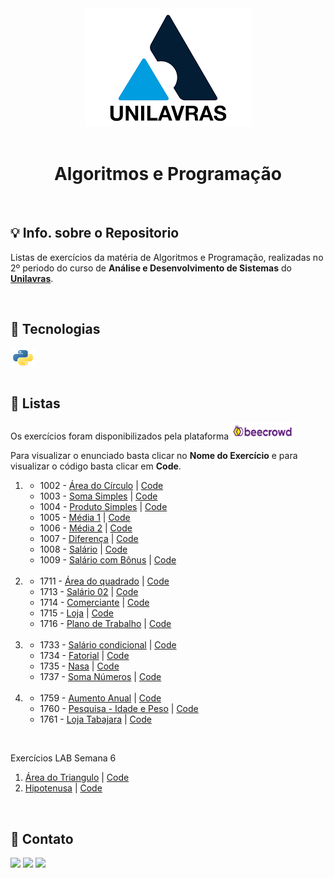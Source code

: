 <div align="center">
  <img alt="Logo Unilavras" title="Unilavras" src="./readme/logo_unilavras.png">
</div>
<br>
<h1 align="center"> 
	 Algoritmos e Programação 
</h1>

</br>

<h2 align=left> 💡​ Info. sobre o Repositorio </h2>

<p> Listas de exercícios da matéria de Algoritmos e Programação, realizadas no 2º periodo do curso de   <strong>Análise e Desenvolvimento de Sistemas</strong> do <a href="https://unilavras.edu.br/"> <strong>Unilavras</strong></a>.<p>
</br>

<h2 align=left> 🧰​ Tecnologias</h2>

<div align=left>
  <img align="center" alt="Python" height="30" width="40" src="https://raw.githubusercontent.com/devicons/devicon/master/icons/python/python-original.svg">
</div>

</br>

<div align=left>
  <h2 align=left> 📝​​ Listas</h2>
  <p>Os exercícios foram disponibilizados pela plataforma <a href="https://www.beecrowd.com.br/"><img height="28" width="100" src="./readme/logo_beecrowd.png"></a></p>
  <p>Para visualizar o enunciado basta clicar no <strong>Nome do Exercício</strong> e para visualizar o código basta clicar em <strong>Code</strong>.</p>
  <ol>
    <li>
      <ul>
        <li>1002 - <a href="https://www.beecrowd.com.br/judge/pt/problems/view/1002">Área do Círculo</a> | <a href="https://github.com/DaviF91/Unilavras.Algoritimos-e-Programacao-Python/blob/master/lista1/areaDoCirculo.py">Code</a>
        </li>
        <li>1003 - <a href="https://www.beecrowd.com.br/judge/pt/problems/view/1003">Soma Simples</a> | <a href="https://github.com/DaviF91/Unilavras.Algoritimos-e-Programacao-Python/blob/master/lista1/somaSimples.py">Code</a>
        </li>
        <li>1004 - <a href="https://www.beecrowd.com.br/judge/pt/problems/view/1004">Produto Simples</a> | <a href="https://github.com/DaviF91/Unilavras.Algoritimos-e-Programacao-Python/blob/master/lista1/produtoSimples.py">Code</a>
        </li>
        <li>1005 - <a href="https://www.beecrowd.com.br/judge/pt/problems/view/1005">Média 1</a> | <a href="https://github.com/DaviF91/Unilavras.Algoritimos-e-Programacao-Python/blob/master/lista1/media1.py">Code</a>
        </li>
        <li>1006 - <a href="https://www.beecrowd.com.br/judge/pt/problems/view/1006">Média 2</a> | <a href="https://github.com/DaviF91/Unilavras.Algoritimos-e-Programacao-Python/blob/master/lista1/media2.py">Code</a>
        </li>
        <li>1007 - <a href="https://www.beecrowd.com.br/judge/pt/problems/view/1007">Diferença</a> | <a href="https://github.com/DaviF91/Unilavras.Algoritimos-e-Programacao-Python/blob/master/lista1/diferenca.py">Code</a>
        </li>
        <li>1008 - <a href="https://www.beecrowd.com.br/judge/pt/problems/view/1008">Salário</a> | <a href="https://github.com/DaviF91/Unilavras.Algoritimos-e-Programacao-Python/blob/master/lista1/salario.py">Code</a>
        </li>
        <li>1009 - <a href="https://www.beecrowd.com.br/judge/pt/problems/view/1009">Salário com Bônus</a> | <a href="https://github.com/DaviF91/Unilavras.Algoritimos-e-Programacao-Python/blob/master/lista1/salarioComBonus.py">Code</a>
        </li>
        </br>
      </ul>
    </li>
    <li>
      <ul>
      <li>1711 - <a href="https://www.beecrowd.com.br/judge/pt/custom-problems/view/1711">Área do quadrado</a> | <a href="https://github.com/DaviF91/Unilavras.Algoritimos-e-Programacao-Python/blob/master/lista2/areaQuadrado.py">Code</a>
      </li>
      <li>1713 - <a href="https://www.beecrowd.com.br/judge/pt/custom-problems/view/1713">Salário 02</a> | <a href="https://github.com/DaviF91/Unilavras.Algoritimos-e-Programacao-Python/blob/master/lista2/salario2.py">Code</a>
      </li>
      <li>1714 - <a href="https://www.beecrowd.com.br/judge/pt/custom-problems/view/1714">Comerciante</a> | <a href="https://github.com/DaviF91/Unilavras.Algoritimos-e-Programacao-Python/blob/master/lista2/comerciante.py">Code</a>
      </li>
      <li>1715 - <a href="https://www.beecrowd.com.br/judge/pt/custom-problems/view/1715">Loja</a> | <a href="https://github.com/DaviF91/Unilavras.Algoritimos-e-Programacao-Python/blob/master/lista2/loja.py">Code</a>
      </li>
      <li>1716 - <a href="https://www.beecrowd.com.br/judge/pt/custom-problems/view/1716">Plano de Trabalho</a> | <a href="https://github.com/DaviF91/Unilavras.Algoritimos-e-Programacao-Python/blob/master/lista2/planoDeTrabalho.py">Code</a>
      </li>
      </br>
      </ul>
    </li>
    <li>
      <ul>
      <li>1733 - <a href="https://www.beecrowd.com.br/judge/pt/custom-problems/view/1733">Salário condicional</a> | <a href="https://github.com/DaviF91/Unilavras.Algoritimos-e-Programacao-Python/blob/master/lista3/salarioCondicional.py">Code</a>
      </li>
      <li>1734 - <a href="https://www.beecrowd.com.br/judge/pt/custom-problems/view/1734">Fatorial</a> | <a href="https://github.com/DaviF91/Unilavras.Algoritimos-e-Programacao-Python/blob/master/lista3/fatorial.py">Code</a>
      </li>
      <li>1735 - <a href="https://www.beecrowd.com.br/judge/pt/custom-problems/view/1735">Nasa</a> | <a href="https://github.com/DaviF91/Unilavras.Algoritimos-e-Programacao-Python/blob/master/lista3/contagemRegressivaNasa.py">Code</a>
      </li>
      <li>1737 - <a href="https://www.beecrowd.com.br/judge/pt/custom-problems/view/1737">Soma Números</a> | <a href="https://github.com/DaviF91/Unilavras.Algoritimos-e-Programacao-Python/blob/master/lista3/somaNumeros.py">Code</a>
      </li>
      </br>
      </ul>
    </li>
    <li>
      <ul>
      <li>1759 - <a href="https://www.beecrowd.com.br/judge/pt/custom-problems/view/1759">Aumento Anual</a> | <a href="https://github.com/DaviF91/Unilavras.Algoritimos-e-Programacao-Python/blob/master/lista4/aumentoAnual.py">Code</a>
      </li>
      <li>1760 - <a href="https://www.beecrowd.com.br/judge/pt/custom-problems/view/1760">Pesquisa - Idade e Peso</a> | <a href="https://github.com/DaviF91/Unilavras.Algoritimos-e-Programacao-Python/blob/master/lista4/pesquisaIdadePeso.py">Code</a>
      </li>
      <li>1761 - <a href="https://www.beecrowd.com.br/judge/pt/custom-problems/view/1761">Loja Tabajara</a> | <a href="https://github.com/DaviF91/Unilavras.Algoritimos-e-Programacao-Python/blob/master/lista4/lojaTabajara.py">Code</a>
      </li>
      </ul>
    </li>
  </ol>
  </br>
  <p>Exercícios LAB Semana 6</p>
  <ol>
  <li><a href="https://github.com/DaviF91/Unilavras.Algoritimos-e-Programacao-Python/blob/master/readme/labSemana6_1.png">Área do Triangulo</a> | <a href="https://github.com/DaviF91/Unilavras.Algoritimos-e-Programacao-Python/blob/master/lab%20Semana%206/areaTriangulo.py">Code</a></li>
  <li><a href="https://github.com/DaviF91/Unilavras.Algoritimos-e-Programacao-Python/blob/master/readme/labSemana6_2.png">Hipotenusa</a> | <a href="https://github.com/DaviF91/Unilavras.Algoritimos-e-Programacao-Python/blob/master/lab%20Semana%206/hipotenusa.py">Code</a></li>
  </ol>
</div>

</br>

<h2>​📧​​ Contato </h2>
<div>
 <a href="https://discordapp.com/users/Davi Ferreira#3299" target="_blank"><img src="https://img.shields.io/badge/Discord-7289DA?style=for-the-badge&logo=discord&logoColor=white" target="_blank"></a> 
  <a href = "mailto:daviferreiraaew@gmail.com"><img src="https://img.shields.io/badge/Gmail-D14836?style=for-the-badge&logo=gmail&logoColor=white" target="_blank"></a>
  <a href="https://www.linkedin.com/in/davi-ferreira-42912624" target="_blank"><img src="https://img.shields.io/badge/-LinkedIn-%230077B5?style=for-the-badge&logo=linkedin&logoColor=white" target="_blank"></a> 
 </div>
